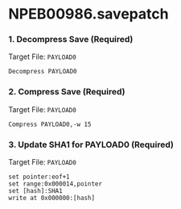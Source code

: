 # NPEB00986.savepatch

### 1. Decompress Save (Required)

Target File: `PAYLOAD0`

```
Decompress PAYLOAD0
```

### 2. Compress Save (Required)

Target File: `PAYLOAD0`

```
Compress PAYLOAD0,-w 15
```

### 3. Update SHA1 for PAYLOAD0 (Required)

Target File: `PAYLOAD0`

```
set pointer:eof+1
set range:0x000014,pointer
set [hash]:SHA1
write at 0x000000:[hash]
```

